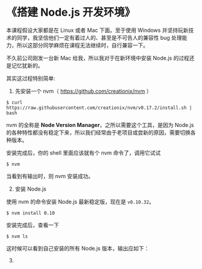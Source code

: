《搭建 Node.js 开发环境》
=

本课程假设大家都是在 Linux 或者 Mac 下面。至于使用 Windows 并坚持玩新技术的同学，我坚信他们一定有着过人的、甚至是不可告人的兼容性 bug 处理能力，所以这部分同学麻烦在课程无法继续时，自行兼容一下。

不久前公司刚发一台新 Mac 给我，所以我对于在新环境中安装 Node.js 的过程还是记忆犹新的。

其实这过程特别简单:

1. 先安装一个 nvm（ https://github.com/creationix/nvm ）

```
$ curl https://raw.githubusercontent.com/creationix/nvm/v0.17.2/install.sh | bash
```

nvm 的全称是 **Node Version Manager**，之所以需要这个工具，是因为 Node.js 的各种特性都没有稳定下来，所以我们经常由于老项目或尝新的原因，需要切换各种版本。

安装完成后，你的 shell 里面应该就有个 nvm 命令了，调用它试试

```
$ nvm
```

当看到有输出时，则 nvm 安装成功。

2. 安装 Node.js

使用 nvm 的命令安装 Node.js 最新稳定版，现在是 `v0.10.32`。

```
$ nvm install 0.10
```

安装完成后，查看一下

```
$ nvm ls
```

这时候可以看到自己安装的所有 Node.js 版本，输出应如下：



3.


